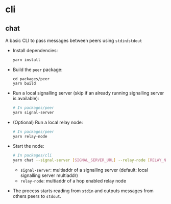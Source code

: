# cli

## chat

A basic CLI to pass messages between peers using `stdin`/`stdout`

* Install dependencies:

  ```bash
  yarn install
  ```

* Build the `peer` package:

  ```
  cd packages/peer
  yarn build
  ```

* Run a local signalling server (skip if an already running signalling server is available):

  ```bash
  # In packages/peer
  yarn signal-server
  ```

* (Optional) Run a local relay node:

  ```bash
  # In packages/peer
  yarn relay-node
  ```

* Start the node:

  ```bash
  # In packages/cli
  yarn chat --signal-server [SIGNAL_SERVER_URL] --relay-node [RELAY_NODE_URL]
  ```

  * `signal-server`: multiaddr of a signalling server (default: local signalling server multiaddr)
  * `relay-node`: multiaddr of a hop enabled relay node

* The process starts reading from `stdin` and outputs messages from others peers to `stdout`.
